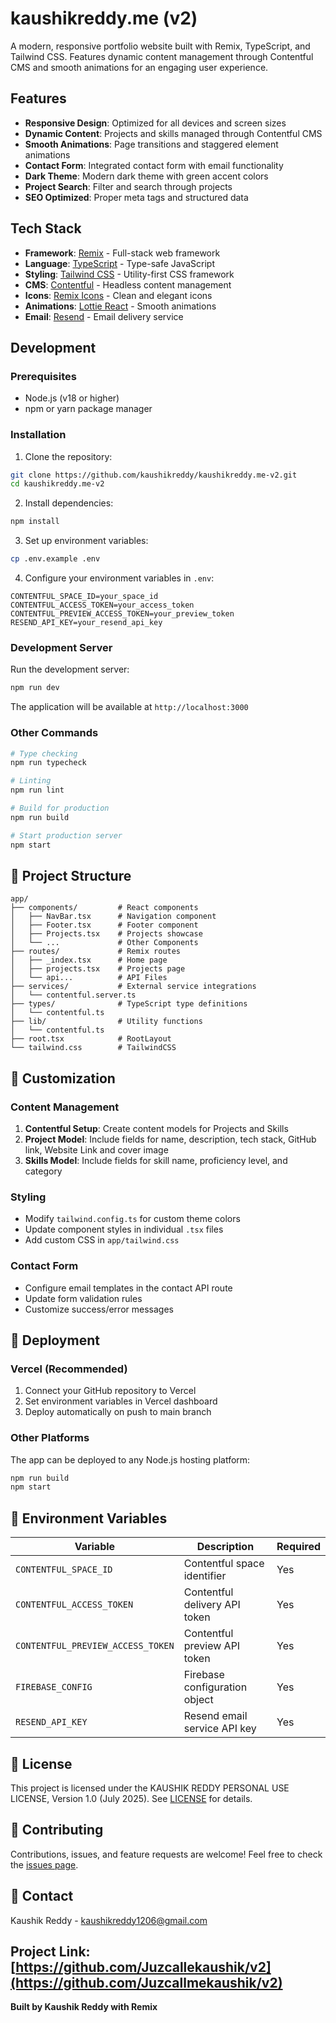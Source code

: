 # kaushikreddy.me (v2)

A modern, responsive portfolio website built with Remix, TypeScript, and Tailwind CSS. Features dynamic content management through Contentful CMS and smooth animations for an engaging user experience.

## Features
- **Responsive Design**: Optimized for all devices and screen sizes
- **Dynamic Content**: Projects and skills managed through Contentful CMS
- **Smooth Animations**: Page transitions and staggered element animations
- **Contact Form**: Integrated contact form with email functionality
- **Dark Theme**: Modern dark theme with green accent colors
- **Project Search**: Filter and search through projects
- **SEO Optimized**: Proper meta tags and structured data

## Tech Stack
- **Framework**: [Remix](https://remix.run/) - Full-stack web framework
- **Language**: [TypeScript](https://www.typescriptlang.org/) - Type-safe JavaScript
- **Styling**: [Tailwind CSS](https://tailwindcss.com/) - Utility-first CSS framework
- **CMS**: [Contentful](https://www.contentful.com/) - Headless content management
- **Icons**: [Remix Icons](https://remixicon.com/) - Clean and elegant icons
- **Animations**: [Lottie React](https://lottiefiles.com/) - Smooth animations
- **Email**: [Resend](https://resend.com/) - Email delivery service

## Development

### Prerequisites
- Node.js (v18 or higher)
- npm or yarn package manager

### Installation
1. Clone the repository:
```bash
git clone https://github.com/kaushikreddy/kaushikreddy.me-v2.git
cd kaushikreddy.me-v2
```

2. Install dependencies:
```bash
npm install
```

3. Set up environment variables:
```bash
cp .env.example .env
```

4. Configure your environment variables in `.env`:
```env
CONTENTFUL_SPACE_ID=your_space_id
CONTENTFUL_ACCESS_TOKEN=your_access_token
CONTENTFUL_PREVIEW_ACCESS_TOKEN=your_preview_token
RESEND_API_KEY=your_resend_api_key
```

### Development Server
Run the development server:
```bash
npm run dev
```
The application will be available at `http://localhost:3000`

### Other Commands
```bash
# Type checking
npm run typecheck

# Linting
npm run lint

# Build for production
npm run build

# Start production server
npm start
```

## 📁 Project Structure
```
app/
├── components/         # React components
│   ├── NavBar.tsx      # Navigation component
│   ├── Footer.tsx      # Footer component
│   ├── Projects.tsx    # Projects showcase
│   └── ...             # Other Components
├── routes/             # Remix routes
│   ├── _index.tsx      # Home page
│   ├── projects.tsx    # Projects page
│   └── api...          # API Files
├── services/           # External service integrations
│   └── contentful.server.ts
├── types/              # TypeScript type definitions
│   └── contentful.ts
├── lib/                # Utility functions
│   └── contentful.ts
├── root.tsx            # RootLayout
└── tailwind.css        # TailwindCSS
```

## 🎨 Customization

### Content Management
1. **Contentful Setup**: Create content models for Projects and Skills
2. **Project Model**: Include fields for name, description, tech stack, GitHub link, Website Link and cover image
3. **Skills Model**: Include fields for skill name, proficiency level, and category

### Styling
- Modify `tailwind.config.ts` for custom theme colors
- Update component styles in individual `.tsx` files
- Add custom CSS in `app/tailwind.css`

### Contact Form
- Configure email templates in the contact API route
- Update form validation rules
- Customize success/error messages

## 📱 Deployment

### Vercel (Recommended)
1. Connect your GitHub repository to Vercel
2. Set environment variables in Vercel dashboard
3. Deploy automatically on push to main branch

### Other Platforms
The app can be deployed to any Node.js hosting platform:
```bash
npm run build
npm start
```

## 🔧 Environment Variables
| Variable | Description | Required |
|----------|-------------|----------|
| `CONTENTFUL_SPACE_ID` | Contentful space identifier | Yes |
| `CONTENTFUL_ACCESS_TOKEN` | Contentful delivery API token | Yes |
| `CONTENTFUL_PREVIEW_ACCESS_TOKEN` | Contentful preview API token | Yes |
| `FIREBASE_CONFIG` | Firebase configuration object | Yes |
| `RESEND_API_KEY` | Resend email service API key | Yes |

## 📄 License
This project is licensed under the KAUSHIK REDDY PERSONAL USE LICENSE, Version 1.0 (July 2025).  See [LICENSE](./LICENSE) for details.

## 🤝 Contributing
Contributions, issues, and feature requests are welcome! Feel free to check the [issues page](https://github.com/Juzcallmekaushik/v2/issues).

## 📧 Contact
Kaushik Reddy - [kaushikreddy1206@gmail.com](mailto:kaushikreddy1206@gmail.com)

Project Link: [https://github.com/Juzcallekaushik/v2](https://github.com/Juzcallmekaushik/v2)
---

**Built by Kaushik Reddy with Remix**

